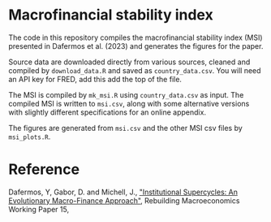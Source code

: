 # Macrofinancial stability index #

The code in this repository compiles the macrofinancial stability index (MSI) presented in Dafermos et al. (2023) and generates the figures for the paper.

Source data are downloaded directly from various sources, cleaned and compiled by `download_data.R` and saved as `country_data.csv`. You will need an API key for FRED, add this add the top of the file.

The MSI is compiled by `mk_msi.R` using `country_data.csv` as input. The compiled MSI is written to `msi.csv`, along with some alternative versions with slightly different specifications for an online appendix.

The figures are generated from `msi.csv` and the other MSI csv files by `msi_plots.R`.

# Reference #

Dafermos, Y, Gabor, D. and Michell, J., ["Institutional Supercycles: An Evolutionary Macro-Finance Approach"](https://www.rebuildingmacroeconomics.ac.uk/managing-supercycles), Rebuilding Macroeconomics Working Paper 15, 

